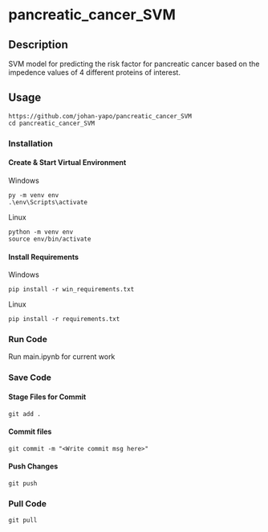 # pancreatic_cancer_SVM


## Description
SVM model for predicting the risk factor for pancreatic cancer based on the impedence values of 4 different proteins of interest.

## Usage

```
https://github.com/johan-yapo/pancreatic_cancer_SVM
cd pancreatic_cancer_SVM
```

### Installation

#### Create & Start Virtual Environment

Windows
```
py -m venv env
.\env\Scripts\activate
```

Linux
```
python -m venv env
source env/bin/activate
```

#### Install Requirements

Windows
```
pip install -r win_requirements.txt
```

Linux
```
pip install -r requirements.txt
```


### Run Code

Run main.ipynb for current work


### Save Code

#### Stage Files for Commit

```
git add .
```

#### Commit files

```
git commit -m "<Write commit msg here>"
```

#### Push Changes

```
git push
```

### Pull Code

```
git pull
```